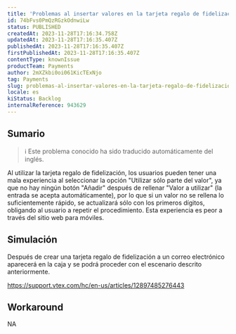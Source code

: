```yaml
---
title: 'Problemas al insertar valores en la tarjeta regalo de fidelización en la caja'
id: 74bFvs0PmQzRGzkOdnwiLw
status: PUBLISHED
createdAt: 2023-11-28T17:16:34.758Z
updatedAt: 2023-11-28T17:16:35.407Z
publishedAt: 2023-11-28T17:16:35.407Z
firstPublishedAt: 2023-11-28T17:16:35.407Z
contentType: knownIssue
productTeam: Payments
author: 2mXZkbi0oi061KicTExNjo
tag: Payments
slug: problemas-al-insertar-valores-en-la-tarjeta-regalo-de-fidelizacion-en-la-caja
locale: es
kiStatus: Backlog
internalReference: 943629
---
```


## Sumario

>ℹ️ Este problema conocido ha sido traducido automáticamente del inglés.


Al utilizar la tarjeta regalo de fidelización, los usuarios pueden tener una mala experiencia al seleccionar la opción "Utilizar sólo parte del valor", ya que no hay ningún botón "Añadir" después de rellenar "Valor a utilizar" (la entrada se acepta automáticamente), por lo que si un valor no se rellena lo suficientemente rápido, se actualizará sólo con los primeros dígitos, obligando al usuario a repetir el procedimiento. Esta experiencia es peor a través del sitio web para móviles.



## Simulación


Después de crear una tarjeta regalo de fidelización a un correo electrónico aparecerá en la caja y se podrá proceder con el escenario descrito anteriormente.

https://support.vtex.com/hc/en-us/articles/12897485276443



## Workaround


NA




